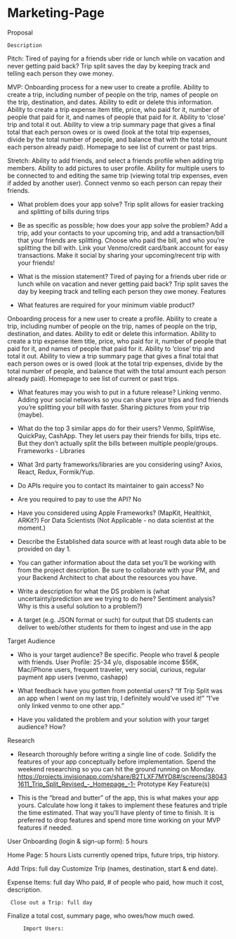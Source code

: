 # Marketing-Page
Proposal

	Description
Pitch: Tired of paying for a friends uber ride or lunch while on vacation and never getting paid back? Trip split saves the day by keeping track and telling each person they owe money.
 
MVP:
Onboarding process for a new user to create a profile.
Ability to create a trip, including number of people on the trip, names of people on the trip, destination, and dates. Ability to edit or delete this information.
Ability to create a trip expense item title, price, who paid for it, number of people that paid for it, and names of people that paid for it.
Ability to ‘close’ trip and total it out. Ability to view a trip summary page that gives a final total that each person owes or is owed (look at the total trip expenses, divide by the total number of people, and balance that with the total amount each person already paid).
Homepage to see list of current or past trips.
 
Stretch: Ability to add friends, and select a friends profile when adding trip members. Ability to add pictures to user profile. Ability for multiple users to be connected to and editing the same trip (viewing total trip expenses, even if added by another user).  Connect venmo so each person can repay their friends.


- What problem does your app solve?
	Trip split allows for easier tracking and splitting of bills during trips

- Be as specific as possible; how does your app solve the problem?
	Add a trip, add your contacts to your upcoming trip, and add a transaction/bill that your friends are splitting. Choose who paid the bill, and who you’re splitting the bill with. Link your Venmo/credit card/bank account for easy transactions. Make it social by sharing your upcoming/recent trip with your friends!

- What is the mission statement?
	Tired of paying for a friends uber ride or lunch while on vacation and never getting paid back? Trip split saves the day by keeping track and telling each person they owe money.
Features

- What features are required for your minimum viable product?
 
Onboarding process for a new user to create a profile.
Ability to create a trip, including number of people on the trip, names of people on the trip, destination, and dates. Ability to edit or delete this information.
Ability to create a trip expense item title, price, who paid for it, number of people that paid for it, and names of people that paid for it.
Ability to ‘close’ trip and total it out. Ability to view a trip summary page that gives a final total that each person owes or is owed (look at the total trip expenses, divide by the total number of people, and balance that with the total amount each person already paid).
Homepage to see list of current or past trips.

- What features may you wish to put in a future release?
	Linking venmo. Adding your social networks so you can share your trips and find friends you’re splitting your bill with faster. Sharing pictures from your trip (maybe). 

- What do the top 3 similar apps do for their users?
	Venmo, SplitWise, QuickPay, CashApp. They let users pay their friends for bills, trips etc. But they don’t actually split the bills between multiple people/groups.
Frameworks - Libraries

- What 3rd party frameworks/libraries are you considering using?
	Axios, React, Redux, Formik/Yup.

- Do APIs require you to contact its maintainer to gain access?
No
- Are you required to pay to use the API?
No
- Have you considered using Apple Frameworks? (MapKit, Healthkit, ARKit?)
For Data Scientists
	(Not Applicable - no data scientist at the moment.)


- Describe the Established data source with at least rough data able to be provided on day 1. 
- You can gather information about the data set you’ll be working with from the project description. Be sure to collaborate with your PM, and your Backend Architect to chat about the resources you have.
- Write a description for what the DS problem is (what uncertainty/prediction are we trying to do here? Sentiment analysis? Why is this a useful solution to a problem?)
- A target (e.g. JSON format or such) for output that DS students can deliver to web/other students for them to ingest and use in the app

Target Audience

- Who is your target audience? Be specific.
	People who travel & people with friends.
		User Profile: 25-34 y/o, disposable income $56K, Mac/iPhone users, frequent traveler, very social, curious, regular payment app users (venmo, cashapp)


- What feedback have you gotten from potential users?
	“If Trip Split was an app when I went on my last trip, I definitely would’ve used it!”
	“I’ve only linked venmo to one other app.”

- Have you validated the problem and your solution with your target audience? How?
	

Research

- Research thoroughly before writing a single line of code. Solidify the features of your app conceptually before implementation. Spend the weekend researching so you can hit the ground running on Monday.
https://projects.invisionapp.com/share/B2TLXF7MYD8#/screens/380431611_Trip_Split_Revised_-_Homepage_-1-
Prototype Key Feature(s)

- This is the “bread and butter” of the app, this is what makes your app yours. Calculate how long it takes to implement these features and triple the time estimated. That way you’ll have plenty of time to finish. It is preferred to drop features and spend more time working on your MVP features if needed.

User Onboarding (login & sign-up form): 5 hours

Home Page: 5 hours
Lists currently opened trips, future trips, trip history.

Add Trips: full day
Customize Trip (names, destination, start & end date).

Expense Items: full day
Who paid, # of people who paid, how much it cost, description.

     Close out a Trip: full day
Finalize a total cost, summary page, who owes/how much owed.

	     Import Users:
